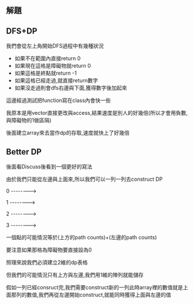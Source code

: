 ## 解題

## DFS+DP

我們會從左上角開始DFS過程中有幾種狀況

* 如果不在範圍內直接return 0
* 如果現在這格是障礙物就return 0
* 如果這格是終點就return -1
* 如果這格已經走過,就直接return數字
* 如果沒走過則會dfs右邊與下面,獲得數字後加起來

這邊經過測試把function寫在class內會快一些

我原本是用vector直接更改與access,結果速度是別人的好幾倍(所以才會用負數,與障礙物的1做區隔)

後面建立array來去當作dp的存取,速度就快上了好幾倍

## Better DP

後面看Discuss後看到一個更好的寫法

由於我們只能從左邊與上面來,所以我們可以一列一列去construct DP

0 -------->

1 -------->

2 -------->

3 -------->

一個點的可能情況等於(上方的path counts)+(左邊的path counts)

要注意如果那格為障礙物要直接設為0

照理來說我們必須建立2維的dp表格

但我們的可能情況只有上方與左邊,我們用1維的陣列就能儲存

假如一列已經consruct完,我們需要construct新的一列此時array裡的數值就是上面那列的數值,我們再從左邊開始construct,就能同時獲得上面與左邊的值

